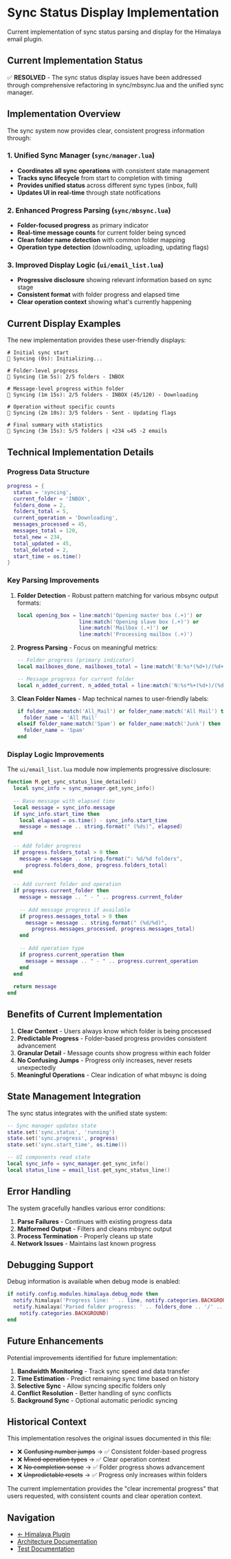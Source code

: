# Sync Status Display Implementation

Current implementation of sync status parsing and display for the Himalaya email plugin.

## Current Implementation Status

✅ **RESOLVED** - The sync status display issues have been addressed through comprehensive refactoring in sync/mbsync.lua and the unified sync manager.

## Implementation Overview

The sync system now provides clear, consistent progress information through:

### 1. Unified Sync Manager (`sync/manager.lua`)
- **Coordinates all sync operations** with consistent state management
- **Tracks sync lifecycle** from start to completion with timing
- **Provides unified status** across different sync types (inbox, full)
- **Updates UI in real-time** through state notifications

### 2. Enhanced Progress Parsing (`sync/mbsync.lua`)
- **Folder-focused progress** as primary indicator
- **Real-time message counts** for current folder being synced
- **Clean folder name detection** with common folder mapping
- **Operation type detection** (downloading, uploading, updating flags)

### 3. Improved Display Logic (`ui/email_list.lua`)
- **Progressive disclosure** showing relevant information based on sync stage
- **Consistent format** with folder progress and elapsed time
- **Clear operation context** showing what's currently happening

## Current Display Examples

The new implementation provides these user-friendly displays:

```
# Initial sync start
󰜉 Syncing (0s): Initializing...

# Folder-level progress
󰜉 Syncing (1m 5s): 2/5 folders - INBOX

# Message-level progress within folder
󰜉 Syncing (1m 15s): 2/5 folders - INBOX (45/120) - Downloading

# Operation without specific counts
󰜉 Syncing (2m 10s): 3/5 folders - Sent - Updating flags

# Final summary with statistics
󰜉 Syncing (3m 15s): 5/5 folders | +234 ↻45 -2 emails
```

## Technical Implementation Details

### Progress Data Structure
```lua
progress = {
  status = 'syncing',
  current_folder = 'INBOX',
  folders_done = 2,
  folders_total = 5,
  current_operation = 'Downloading',
  messages_processed = 45,
  messages_total = 120,
  total_new = 234,
  total_updated = 45, 
  total_deleted = 2,
  start_time = os.time()
}
```

### Key Parsing Improvements

1. **Folder Detection** - Robust pattern matching for various mbsync output formats:
   ```lua
   local opening_box = line:match('Opening master box (.+)') or
                       line:match('Opening slave box (.+)') or
                       line:match('Mailbox (.+)') or
                       line:match('Processing mailbox (.+)')
   ```

2. **Progress Parsing** - Focus on meaningful metrics:
   ```lua
   -- Folder progress (primary indicator)
   local mailboxes_done, mailboxes_total = line:match('B:%s*(%d+)/(%d+)')
   
   -- Message progress for current folder  
   local n_added_current, n_added_total = line:match('N:%s*%+(%d+)/(%d+)')
   ```

3. **Clean Folder Names** - Map technical names to user-friendly labels:
   ```lua
   if folder_name:match('All_Mail') or folder_name:match('All Mail') then
     folder_name = 'All Mail'
   elseif folder_name:match('Spam') or folder_name:match('Junk') then
     folder_name = 'Spam'
   end
   ```

### Display Logic Improvements

The `ui/email_list.lua` module now implements progressive disclosure:

```lua
function M.get_sync_status_line_detailed()
  local sync_info = sync_manager.get_sync_info()
  
  -- Base message with elapsed time
  local message = sync_info.message
  if sync_info.start_time then
    local elapsed = os.time() - sync_info.start_time
    message = message .. string.format(" (%ds)", elapsed)
  end
  
  -- Add folder progress
  if progress.folders_total > 0 then
    message = message .. string.format(": %d/%d folders", 
      progress.folders_done, progress.folders_total)
  end
  
  -- Add current folder and operation
  if progress.current_folder then
    message = message .. " - " .. progress.current_folder
    
    -- Add message progress if available
    if progress.messages_total > 0 then
      message = message .. string.format(" (%d/%d)", 
        progress.messages_processed, progress.messages_total)
    end
    
    -- Add operation type
    if progress.current_operation then
      message = message .. " - " .. progress.current_operation
    end
  end
  
  return message
end
```

## Benefits of Current Implementation

1. **Clear Context** - Users always know which folder is being processed
2. **Predictable Progress** - Folder-based progress provides consistent advancement
3. **Granular Detail** - Message counts show progress within each folder
4. **No Confusing Jumps** - Progress only increases, never resets unexpectedly
5. **Meaningful Operations** - Clear indication of what mbsync is doing

## State Management Integration

The sync status integrates with the unified state system:

```lua
-- Sync manager updates state
state.set('sync.status', 'running')
state.set('sync.progress', progress)
state.set('sync.start_time', os.time())

-- UI components read state
local sync_info = sync_manager.get_sync_info()
local status_line = email_list.get_sync_status_line()
```

## Error Handling

The system gracefully handles various error conditions:

1. **Parse Failures** - Continues with existing progress data
2. **Malformed Output** - Filters and cleans mbsync output
3. **Process Termination** - Properly cleans up state
4. **Network Issues** - Maintains last known progress

## Debugging Support

Debug information is available when debug mode is enabled:

```lua
if notify.config.modules.himalaya.debug_mode then
  notify.himalaya('Progress line: ' .. line, notify.categories.BACKGROUND)
  notify.himalaya('Parsed folder progress: ' .. folders_done .. '/' .. folders_total, 
    notify.categories.BACKGROUND)
end
```

## Future Enhancements

Potential improvements identified for future implementation:

1. **Bandwidth Monitoring** - Track sync speed and data transfer
2. **Time Estimation** - Predict remaining sync time based on history
3. **Selective Sync** - Allow syncing specific folders only
4. **Conflict Resolution** - Better handling of sync conflicts
5. **Background Sync** - Optional automatic periodic syncing

## Historical Context

This implementation resolves the original issues documented in this file:
- ❌ ~~Confusing number jumps~~ → ✅ Consistent folder-based progress
- ❌ ~~Mixed operation types~~ → ✅ Clear operation context
- ❌ ~~No completion sense~~ → ✅ Folder progress shows advancement
- ❌ ~~Unpredictable resets~~ → ✅ Progress only increases within folders

The current implementation provides the "clear incremental progress" that users requested, with consistent counts and clear operation context.

## Navigation
- [← Himalaya Plugin](../README.md)
- [Architecture Documentation](ARCHITECTURE.md)
- [Test Documentation](TEST_CHECKLIST.md)